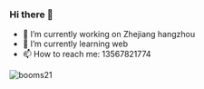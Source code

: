 ### Hi there 👋

- 🔭 I’m currently working on Zhejiang hangzhou
- 🌱 I’m currently learning web
- 📫 How to reach me: 13567821774

![booms21](https://github-readme-stats.vercel.app/api?username=qjd-yyds&show_icons=true&include_all_commits=true?count_private=true?include_all_commits=true&theme=react)
